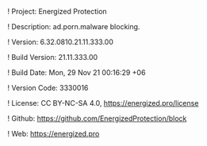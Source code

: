 ! Project: Energized Protection

! Description: ad.porn.malware blocking.

! Version: 6.32.0810.21.11.333.00

! Build Version: 21.11.333.00

! Build Date: Mon, 29 Nov 21 00:16:29 +06

! Version Code: 3330016

! License: CC BY-NC-SA 4.0, https://energized.pro/license

! Github: https://github.com/EnergizedProtection/block

! Web: https://energized.pro
